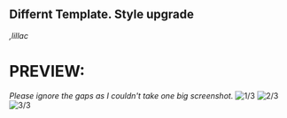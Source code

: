 <!DOCTYPE html>
<html>
<h2>Differnt Template. Style upgrade</h2>
<i>,lillac</i>
<h1>PREVIEW:</h1>
<i>Please ignore the gaps as I couldn't take one big screenshot.</i>
<img src="http://i.imgur.com/QhHKLZZ.png" alt="1/3">
<img src="http://i.imgur.com/IzE0nPZ.png" alt="2/3">
<img src="http://i.imgur.com/uQxZsS5.png" alt="3/3">
